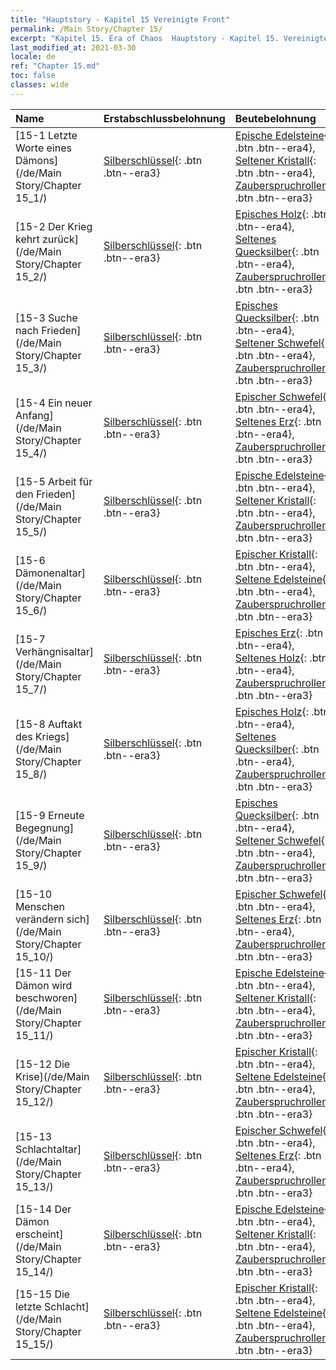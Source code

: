 ```yaml
---
title: "Hauptstory - Kapitel 15 Vereinigte Front"
permalink: /Main Story/Chapter 15/
excerpt: "Kapitel 15. Era of Chaos  Hauptstory - Kapitel 15. Vereinigte Front"
last_modified_at: 2021-03-30
locale: de
ref: "Chapter 15.md"
toc: false
classes: wide
---
```


  | Name |  Erstabschlussbelohnung | Beutebelohnung |
  |:------------|:------------|:------------| 
  | [15-1 Letzte Worte eines Dämons](/de/Main Story/Chapter 15_1/) | [Silberschlüssel](/de/Items/con_693/){: .btn .btn--era3} | [Epische Edelsteine](/de/Items/mat_51/){: .btn .btn--era4}, [Seltener Kristall](/de/Items/mat_45/){: .btn .btn--era4}, [Zauberspruchrollen](/de/Items/con_694/){: .btn .btn--era3} |
  | [15-2 Der Krieg kehrt zurück](/de/Main Story/Chapter 15_2/) | [Silberschlüssel](/de/Items/con_693/){: .btn .btn--era3} | [Episches Holz](/de/Items/mat_48/){: .btn .btn--era4}, [Seltenes Quecksilber](/de/Items/mat_42/){: .btn .btn--era4}, [Zauberspruchrollen](/de/Items/con_694/){: .btn .btn--era3} |
  | [15-3 Suche nach Frieden](/de/Main Story/Chapter 15_3/) | [Silberschlüssel](/de/Items/con_693/){: .btn .btn--era3} | [Episches Quecksilber](/de/Items/mat_49/){: .btn .btn--era4}, [Seltener Schwefel](/de/Items/mat_43/){: .btn .btn--era4}, [Zauberspruchrollen](/de/Items/con_694/){: .btn .btn--era3} |
  | [15-4 Ein neuer Anfang](/de/Main Story/Chapter 15_4/) | [Silberschlüssel](/de/Items/con_693/){: .btn .btn--era3} | [Epischer Schwefel](/de/Items/mat_50/){: .btn .btn--era4}, [Seltenes Erz](/de/Items/mat_40/){: .btn .btn--era4}, [Zauberspruchrollen](/de/Items/con_694/){: .btn .btn--era3} |
  | [15-5 Arbeit für den Frieden](/de/Main Story/Chapter 15_5/) | [Silberschlüssel](/de/Items/con_693/){: .btn .btn--era3} | [Epische Edelsteine](/de/Items/mat_51/){: .btn .btn--era4}, [Seltener Kristall](/de/Items/mat_45/){: .btn .btn--era4}, [Zauberspruchrollen](/de/Items/con_694/){: .btn .btn--era3} |
  | [15-6 Dämonenaltar](/de/Main Story/Chapter 15_6/) | [Silberschlüssel](/de/Items/con_693/){: .btn .btn--era3} | [Epischer Kristall](/de/Items/mat_52/){: .btn .btn--era4}, [Seltene Edelsteine](/de/Items/mat_44/){: .btn .btn--era4}, [Zauberspruchrollen](/de/Items/con_694/){: .btn .btn--era3} |
  | [15-7 Verhängnisaltar](/de/Main Story/Chapter 15_7/) | [Silberschlüssel](/de/Items/con_693/){: .btn .btn--era3} | [Episches Erz](/de/Items/mat_47/){: .btn .btn--era4}, [Seltenes Holz](/de/Items/mat_41/){: .btn .btn--era4}, [Zauberspruchrollen](/de/Items/con_694/){: .btn .btn--era3} |
  | [15-8 Auftakt des Kriegs](/de/Main Story/Chapter 15_8/) | [Silberschlüssel](/de/Items/con_693/){: .btn .btn--era3} | [Episches Holz](/de/Items/mat_48/){: .btn .btn--era4}, [Seltenes Quecksilber](/de/Items/mat_42/){: .btn .btn--era4}, [Zauberspruchrollen](/de/Items/con_694/){: .btn .btn--era3} |
  | [15-9 Erneute Begegnung](/de/Main Story/Chapter 15_9/) | [Silberschlüssel](/de/Items/con_693/){: .btn .btn--era3} | [Episches Quecksilber](/de/Items/mat_49/){: .btn .btn--era4}, [Seltener Schwefel](/de/Items/mat_43/){: .btn .btn--era4}, [Zauberspruchrollen](/de/Items/con_694/){: .btn .btn--era3} |
  | [15-10 Menschen verändern sich](/de/Main Story/Chapter 15_10/) | [Silberschlüssel](/de/Items/con_693/){: .btn .btn--era3} | [Epischer Schwefel](/de/Items/mat_50/){: .btn .btn--era4}, [Seltenes Erz](/de/Items/mat_40/){: .btn .btn--era4}, [Zauberspruchrollen](/de/Items/con_694/){: .btn .btn--era3} |
  | [15-11 Der Dämon wird beschworen](/de/Main Story/Chapter 15_11/) | [Silberschlüssel](/de/Items/con_693/){: .btn .btn--era3} | [Epische Edelsteine](/de/Items/mat_51/){: .btn .btn--era4}, [Seltener Kristall](/de/Items/mat_45/){: .btn .btn--era4}, [Zauberspruchrollen](/de/Items/con_694/){: .btn .btn--era3} |
  | [15-12 Die Krise](/de/Main Story/Chapter 15_12/) | [Silberschlüssel](/de/Items/con_693/){: .btn .btn--era3} | [Epischer Kristall](/de/Items/mat_52/){: .btn .btn--era4}, [Seltene Edelsteine](/de/Items/mat_44/){: .btn .btn--era4}, [Zauberspruchrollen](/de/Items/con_694/){: .btn .btn--era3} |
  | [15-13 Schlachtaltar](/de/Main Story/Chapter 15_13/) | [Silberschlüssel](/de/Items/con_693/){: .btn .btn--era3} | [Epischer Schwefel](/de/Items/mat_50/){: .btn .btn--era4}, [Seltenes Erz](/de/Items/mat_40/){: .btn .btn--era4}, [Zauberspruchrollen](/de/Items/con_694/){: .btn .btn--era3} |
  | [15-14 Der Dämon erscheint](/de/Main Story/Chapter 15_14/) | [Silberschlüssel](/de/Items/con_693/){: .btn .btn--era3} | [Epische Edelsteine](/de/Items/mat_51/){: .btn .btn--era4}, [Seltener Kristall](/de/Items/mat_45/){: .btn .btn--era4}, [Zauberspruchrollen](/de/Items/con_694/){: .btn .btn--era3} |
  | [15-15 Die letzte Schlacht](/de/Main Story/Chapter 15_15/) | [Silberschlüssel](/de/Items/con_693/){: .btn .btn--era3} | [Epischer Kristall](/de/Items/mat_52/){: .btn .btn--era4}, [Seltene Edelsteine](/de/Items/mat_44/){: .btn .btn--era4}, [Zauberspruchrollen](/de/Items/con_694/){: .btn .btn--era3} |
